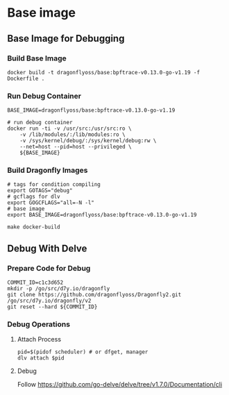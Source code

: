 # Base image

## Base Image for Debugging

### Build Base Image

```shell
docker build -t dragonflyoss/base:bpftrace-v0.13.0-go-v1.19 -f Dockerfile .
```

### Run Debug Container

```shell
BASE_IMAGE=dragonflyoss/base:bpftrace-v0.13.0-go-v1.19

# run debug container
docker run -ti -v /usr/src:/usr/src:ro \
    -v /lib/modules/:/lib/modules:ro \
    -v /sys/kernel/debug/:/sys/kernel/debug:rw \
    --net=host --pid=host --privileged \
    ${BASE_IMAGE}
```

### Build Dragonfly Images

```shell
# tags for condition compiling
export GOTAGS="debug"
# gcflags for dlv
export GOGCFLAGS="all=-N -l"
# base image
export BASE_IMAGE=dragonflyoss/base:bpftrace-v0.13.0-go-v1.19

make docker-build
```

## Debug With Delve

### Prepare Code for Debug

```shell
COMMIT_ID=c1c3d652
mkdir -p /go/src/d7y.io/dragonfly
git clone https://github.com/dragonflyoss/Dragonfly2.git /go/src/d7y.io/dragonfly/v2
git reset --hard ${COMMIT_ID}
```

### Debug Operations

1. Attach Process

   ```shell
   pid=$(pidof scheduler) # or dfget, manager
   dlv attach $pid
   ```

2. Debug

   Follow <https://github.com/go-delve/delve/tree/v1.7.0/Documentation/cli>
